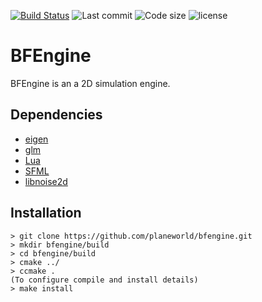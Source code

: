 [![Build Status](https://travis-ci.org/planeworld/bfengine.svg?branch=master)](https://travis-ci.org/planeworld/bfengine)
![Last commit](https://img.shields.io/github/last-commit/planeworld/bfengine.svg)
![Code size](https://img.shields.io/github/languages/code-size/planeworld/bfengine.svg)
![license](https://img.shields.io/github/license/planeworld/bfengine.svg)

BFEngine
==========

BFEngine is an a 2D simulation engine.

Dependencies
------------
* [eigen](http://eigen.tuxfamily.org/)
* [glm](https://glm.g-truc.net/)
* [Lua](https://www.lua.org/)
* [SFML](https://www.sfml-dev.org/)
* [libnoise2d](https://github.com/planeworld/libnoise2d/)

Installation
------------

    > git clone https://github.com/planeworld/bfengine.git
    > mkdir bfengine/build
    > cd bfengine/build
    > cmake ../
    > ccmake .
    (To configure compile and install details)
    > make install
